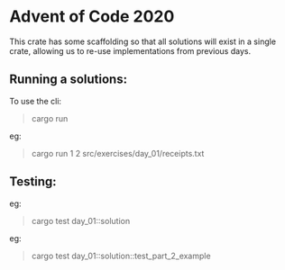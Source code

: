 # Advent of Code 2020

This crate has some scaffolding so that all solutions will exist in a single crate, allowing us to re-use
implementations from previous days.

## Running a solutions:
To use the cli:

>cargo run <day> <part> <path to file>

eg:

>cargo run 1 2 src/exercises/day_01/receipts.txt


## Testing:

eg:
> cargo test day_01::solution

eg:
> cargo test day_01::solution::test_part_2_example
